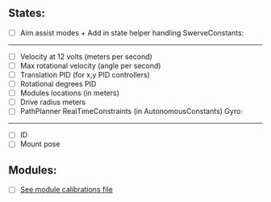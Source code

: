 States:
-----------------------
- [ ] Aim assist modes + Add in state helper handling
  SwerveConstants:
-----------------------
- [ ] Velocity at 12 volts (meters per second)
- [ ] Max rotational velocity (angle per second)
- [ ] Translation PID (for x,y PID controllers)
- [ ] Rotational degrees PID
- [ ] Modules locations (in meters)
- [ ] Drive radius meters
- [ ] PathPlanner RealTimeConstraints (in AutonomousConstants)
  Gyro:
-----------------------
- [ ] ID
- [ ] Mount pose

Modules:
-----------------------
- [ ] [See module calibrations file](module/calibrations)
